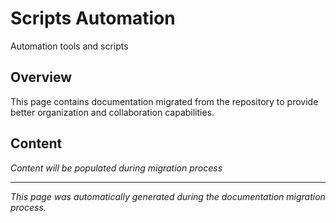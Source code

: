 # Scripts Automation

Automation tools and scripts

## Overview

This page contains documentation migrated from the repository to provide better organization and collaboration capabilities.

## Content

*Content will be populated during migration process*

---

*This page was automatically generated during the documentation migration process.*
